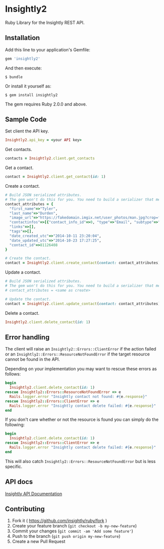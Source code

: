 # Insightly2

Ruby Library for the Insightly REST API.

## Installation

Add this line to your application's Gemfile:

```ruby
gem 'insightly2'
```

And then execute:

    $ bundle

Or install it yourself as:

    $ gem install insightly2
    
The gem requires Ruby 2.0.0 and above.    

## Sample Code

Set client the API key.
```ruby
Insightly2.api_key = <your API key>
```

Get contacts.
```ruby
contacts = Insightly2.client.get_contacts
```

Get a contact.
```ruby
contact = Insightly2.client.get_contact(id: 1)
```

Create a contact.

```ruby
# Build JSON serialized attributes.
# The gem won't do this for you. You need to build a serializer that meets your needs."
contact_attributes = {
  "first_name"=>"Tyler", 
  "last_name"=>"Durden", 
  "image_url"=>"https://fakedomain.imgix.net/user_photos/man.jpg?crop=faces&fit=crop&h=96&w=96", 
  "contactinfos"=>[{"contact_info_id"=>0, "type"=>"Email", "subtype"=>"", "label"=>"Work", "detail"=>"tylerdurden@ucsv.edu"}], 
  "links"=>[], 
  "tags"=>[], 
  "date_created_utc"=>"2014-10-11 23:20:04", 
  "date_updated_utc"=>"2014-10-23 17:27:25", 
  "contact_id"=>81126408
}

# Create the contact.
contact = Insightly2.client.create_contact(contact: contact_attributes)
```

Update a contact.
```ruby
# Build JSON serialized attributes.
# The gem won't do this for you. You need to build a serializer that meets your needs."
# contact_attributes = <same as create>

# Update the contact.
contact = Insightly2.client.update_contact(contact: contact_attributes)
```

Delete a contact.
```ruby
Insightly2.client.delete_contact(id: 1)
```

## Error handling

The client will raise an ```Insightly2::Errors::ClientError``` if the action failed or
an ```Insightly2::Errors::ResourceNotFoundError``` if the target resource cannot be found in the API.

Depending on your implementation you may want to rescue these errors as follows:

```ruby
begin
  Insightly2.client.delete_contact(id: 1)
rescue Insightly2::Errors::ResourceNotFoundError => e
  Rails.logger.error "Insightly contact not found: #{e.response}"
rescue Insightly2::Errors::ClientError => e
  Rails.logger.error "Insightly contact delete failed: #{e.response}"
end
```    
If you don't care whether or not the resource is found you can simply do the following:

```ruby
begin
  Insightly2.client.delete_contact(id: 1)
rescue Insightly2::Errors::ClientError => e
  Rails.logger.error "Insightly contact delete failed: #{e.response}"
end
```
This will also catch ```Insightly2::Errors::ResourceNotFoundError``` but is less specific.

## API docs

[Insightly API Documentation](https://api.insight.ly/v2.2/Help)

## Contributing

1. Fork it ( https://github.com/insightly/ruby/fork )
2. Create your feature branch (`git checkout -b my-new-feature`)
3. Commit your changes (`git commit -am 'Add some feature'`)
4. Push to the branch (`git push origin my-new-feature`)
5. Create a new Pull Request
